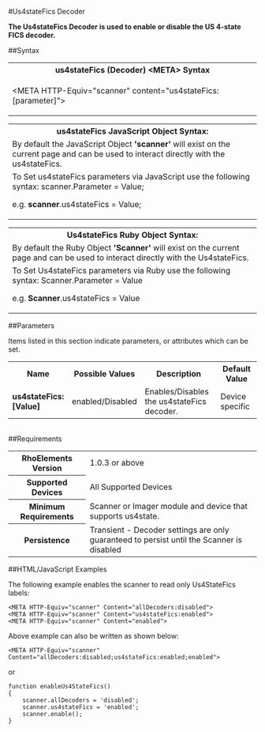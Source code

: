 
#Us4stateFics Decoder

<b>
The Us4stateFics Decoder is used to enable or disable the US 4-state FICS decoder.
</b>

##Syntax

<table class="re-table"><tr><th class="tableHeading">us4stateFics (Decoder) &lt;META&gt; Syntax
</th></tr><tr><td class="clsSyntaxCells clsOddRow"><p>&lt;META HTTP-Equiv="scanner" content="us4stateFics:[parameter]"&gt;</p></td></tr></table>
<table class="re-table"><tr><th class="tableHeading">us4stateFics JavaScript Object Syntax:</th></tr><tr><td class="clsSyntaxCells clsOddRow">
By default the JavaScript Object <b>'scanner'</b> will exist on the current page and can be used to interact directly with the us4stateFics.
</td></tr><tr><td class="clsSyntaxCells clsEvenRow">
To Set us4stateFics parameters via JavaScript use the following syntax: scanner.Parameter = Value;
<P />e.g. <b>scanner</b>.us4stateFics = Value;
</td></tr></table>
<table class="re-table"><tr><th class="tableHeading">Us4stateFics Ruby Object Syntax:</th></tr><tr><td class="clsSyntaxCells clsOddRow">
By default the Ruby Object <b>'Scanner'</b> will exist on the current page and can be used to interact directly with the Us4stateFics.
</td></tr><tr><td class="clsSyntaxCells clsEvenRow">
To Set Us4stateFics parameters via Ruby use the following syntax: Scanner.Parameter = Value
<P />e.g. <b>Scanner</b>.us4stateFics = Value
</td></tr></table>



##Parameters


Items listed in this section indicate parameters, or attributes which can be set.
<table class="re-table"><col width="20%" /><col width="20%" /><col width="38%" /><col width="22%" /><tr><th class="tableHeading">Name</th><th class="tableHeading">Possible Values</th><th class="tableHeading">Description</th><th class="tableHeading">Default Value</th></tr><tr><td class="clsSyntaxCells clsOddRow"><b>us4stateFics:[Value]
</b></td><td class="clsSyntaxCells clsOddRow">enabled/Disabled</td><td class="clsSyntaxCells clsOddRow">Enables/Disables the us4stateFics decoder.</td><td class="clsSyntaxCells clsOddRow">Device specific</td></tr></table>
<table class="re-table"><col width="78%" /><col width="8%" /><col width="1%" /><col width="5%" /><col width="1%" /><col width="5%" /><col width="2%" /></table>





##Requirements

<table class="re-table"><tr><th class="tableHeading">RhoElements Version</th><td class="clsSyntaxCell clsEvenRow">1.0.3 or above
</td></tr><tr><th class="tableHeading">Supported Devices</th><td class="clsSyntaxCell clsOddRow">All Supported Devices</td></tr><tr><th class="tableHeading">Minimum Requirements</th><td class="clsSyntaxCell clsOddRow">Scanner or Imager module and device that supports us4state.</td></tr><tr><th class="tableHeading">Persistence</th><td class="clsSyntaxCell clsEvenRow">Transient - Decoder settings are only guaranteed to persist until the Scanner is disabled</td></tr></table>


##HTML/JavaScript Examples

The following example enables the scanner to read only Us4StateFics labels:

	<META HTTP-Equiv="scanner" Content="allDecoders:disabled">
	<META HTTP-Equiv="scanner" Content="us4stateFics:enabled">
	<META HTTP-Equiv="scanner" Content="enabled">
	
Above example can also be written as shown below:

	<META HTTP-Equiv="scanner" Content="allDecoders:disabled;us4stateFics:enabled;enabled">
	
or

	function enableUs4StateFics()
	{
		scanner.allDecoders = 'disabled';
		scanner.us4stateFics = 'enabled';
		scanner.enable();
	}
	


